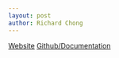 ```yaml
---
layout: post
author: Richard Chong
---
```


[Website](https://josephwong123.github.io/CS190Final/)
[Github/Documentation](https://github.com/JosephWong123/CS190Final)
